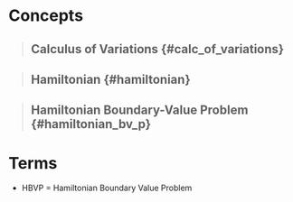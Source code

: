 # Concepts

> ## Calculus of Variations {#calc_of_variations}

> ## Hamiltonian {#hamiltonian}

> ## Hamiltonian Boundary-Value Problem {#hamiltonian_bv_p}

# Terms

- HBVP = Hamiltonian Boundary Value Problem
